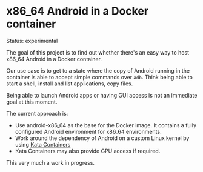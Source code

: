 # x86_64 Android in a Docker container

Status: experimental

The goal of this project is to find out whether there's an easy way to host x86_64 Android in a Docker container.

Our use case is to get to a state where the copy of Android running in the container is able to accept simple commands
over `adb`. Think being able to start a shell, install and list applications, copy files.

Being able to launch Android apps or having GUI access is not an immediate goal at this moment.

The current approach is:
- Use android-x86_64 as the base for the Docker image. It contains a fully configured Android environment for x86_64 environments.
- Work around the dependency of Android on a custom Linux kernel by using [Kata Containers](https://katacontainers.io/)
- Kata Containers may also provide GPU access if required.

This very much a work in progress.